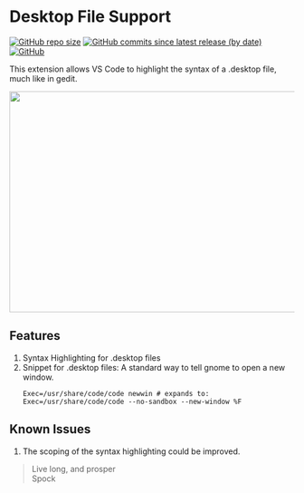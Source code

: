 # Desktop File Support
[![GitHub repo size](https://img.shields.io/github/repo-size/nico-castell/desktop-file-support?color=yellow&label=Repository%20Size)](https://github.com/nico-castell/desktop-file-support)
[![GitHub commits since latest release (by date)](https://img.shields.io/github/commits-since/nico-castell/desktop-file-support/latest?color=yellow&label=Commits%20since%20last%20release)](https://github.com/nico-castell/desktop-file-support/commits)
[![GitHub](https://img.shields.io/github/license/nico-castell/desktop-file-support?color=yellow&label=License)](LICENSE)

This extension allows VS Code to highlight the syntax of a .desktop file,
much like in gedit.

<!-- <p align="center"> -->
  <img width="586" height="390" src="https://github.com/nico-castell/desktop-file-support/blob/main/assets/screenshot.png">
<!-- </p> -->

##  Features
1. Syntax Highlighting for .desktop files
1. Snippet for .desktop files: A standard way to tell gnome to open a new
   window.
    ~~~
    Exec=/usr/share/code/code newwin # expands to:
    Exec=/usr/share/code/code --no-sandbox --new-window %F
    ~~~

##  Known Issues
1. The scoping of the syntax highlighting could be improved.

> Live long, and prosper  
> Spock
